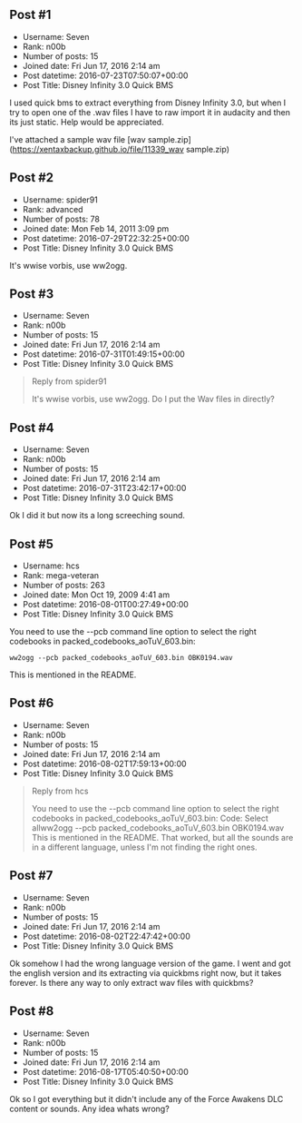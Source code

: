## Post #1
- Username: Seven
- Rank: n00b
- Number of posts: 15
- Joined date: Fri Jun 17, 2016 2:14 am
- Post datetime: 2016-07-23T07:50:07+00:00
- Post Title: Disney Infinity 3.0 Quick BMS

I used quick bms to extract everything from Disney Infinity 3.0, but when I try to open one of the .wav files I have to raw import it in audacity and then its just static. Help would be appreciated.

I've attached a sample wav file
[wav sample.zip](https://xentaxbackup.github.io/file/11339_wav sample.zip)
## Post #2
- Username: spider91
- Rank: advanced
- Number of posts: 78
- Joined date: Mon Feb 14, 2011 3:09 pm
- Post datetime: 2016-07-29T22:32:25+00:00
- Post Title: Disney Infinity 3.0 Quick BMS

It's wwise vorbis, use ww2ogg.
## Post #3
- Username: Seven
- Rank: n00b
- Number of posts: 15
- Joined date: Fri Jun 17, 2016 2:14 am
- Post datetime: 2016-07-31T01:49:15+00:00
- Post Title: Disney Infinity 3.0 Quick BMS

> Reply from spider91
>
> It's wwise vorbis, use ww2ogg.
Do I put the Wav files in directly?
## Post #4
- Username: Seven
- Rank: n00b
- Number of posts: 15
- Joined date: Fri Jun 17, 2016 2:14 am
- Post datetime: 2016-07-31T23:42:17+00:00
- Post Title: Disney Infinity 3.0 Quick BMS

Ok I did it but now its a long screeching sound.
## Post #5
- Username: hcs
- Rank: mega-veteran
- Number of posts: 263
- Joined date: Mon Oct 19, 2009 4:41 am
- Post datetime: 2016-08-01T00:27:49+00:00
- Post Title: Disney Infinity 3.0 Quick BMS

You need to use the --pcb command line option to select the right codebooks in packed_codebooks_aoTuV_603.bin:

```
ww2ogg --pcb packed_codebooks_aoTuV_603.bin OBK0194.wav
```

This is mentioned in the README.
## Post #6
- Username: Seven
- Rank: n00b
- Number of posts: 15
- Joined date: Fri Jun 17, 2016 2:14 am
- Post datetime: 2016-08-02T17:59:13+00:00
- Post Title: Disney Infinity 3.0 Quick BMS

> Reply from hcs
>
> You need to use the --pcb command line option to select the right codebooks in packed_codebooks_aoTuV_603.bin:
Code: Select allww2ogg --pcb packed_codebooks_aoTuV_603.bin OBK0194.wav
This is mentioned in the README.
That worked, but all the sounds are in a different language, unless I'm not finding the right ones.
## Post #7
- Username: Seven
- Rank: n00b
- Number of posts: 15
- Joined date: Fri Jun 17, 2016 2:14 am
- Post datetime: 2016-08-02T22:47:42+00:00
- Post Title: Disney Infinity 3.0 Quick BMS

Ok somehow I had the wrong language version of the game. I went and got the english version and its extracting via quickbms right now, but it takes forever. Is there any way to only extract wav files with quickbms?
## Post #8
- Username: Seven
- Rank: n00b
- Number of posts: 15
- Joined date: Fri Jun 17, 2016 2:14 am
- Post datetime: 2016-08-17T05:40:50+00:00
- Post Title: Disney Infinity 3.0 Quick BMS

Ok so I got everything but it didn't include any of the Force Awakens DLC content or sounds. Any idea whats wrong?
